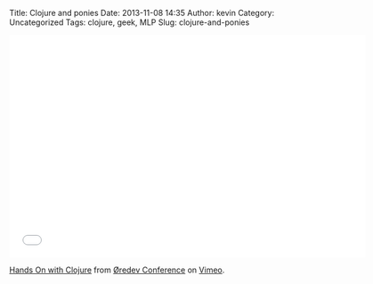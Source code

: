 Title: Clojure and ponies
Date: 2013-11-08 14:35
Author: kevin
Category: Uncategorized
Tags: clojure, geek, MLP
Slug: clojure-and-ponies

<iframe src="//player.vimeo.com/video/78909065" width="640" height="400" frameborder="0" webkitallowfullscreen mozallowfullscreen allowfullscreen></iframe>

[Hands On with Clojure](http://vimeo.com/78909065) from [Øredev
Conference](http://vimeo.com/user4280938) on [Vimeo](https://vimeo.com).
